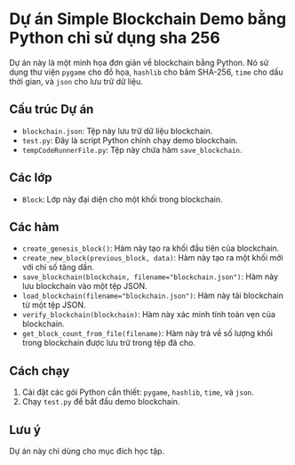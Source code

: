 # Dự án Simple Blockchain Demo bằng Python chỉ sử dụng sha 256

Dự án này là một minh họa đơn giản về blockchain bằng Python. Nó sử dụng thư viện `pygame` cho đồ họa, `hashlib` cho băm SHA-256, `time` cho dấu thời gian, và `json` cho lưu trữ dữ liệu.

## Cấu trúc Dự án

- `blockchain.json`: Tệp này lưu trữ dữ liệu blockchain.
- `test.py`: Đây là script Python chính chạy demo blockchain.
- `tempCodeRunnerFile.py`: Tệp này chứa hàm `save_blockchain`.

## Các lớp

- `Block`: Lớp này đại diện cho một khối trong blockchain.

## Các hàm

- `create_genesis_block()`: Hàm này tạo ra khối đầu tiên của blockchain.
- `create_new_block(previous_block, data)`: Hàm này tạo ra một khối mới với chỉ số tăng dần.
- `save_blockchain(blockchain, filename="blockchain.json")`: Hàm này lưu blockchain vào một tệp JSON.
- `load_blockchain(filename="blockchain.json")`: Hàm này tải blockchain từ một tệp JSON.
- `verify_blockchain(blockchain)`: Hàm này xác minh tính toàn vẹn của blockchain.
- `get_block_count_from_file(filename)`: Hàm này trả về số lượng khối trong blockchain được lưu trữ trong tệp đã cho.

## Cách chạy

1. Cài đặt các gói Python cần thiết: `pygame`, `hashlib`, `time`, và `json`.
2. Chạy `test.py` để bắt đầu demo blockchain.

## Lưu ý

Dự án này chỉ dùng cho mục đích học tập.
